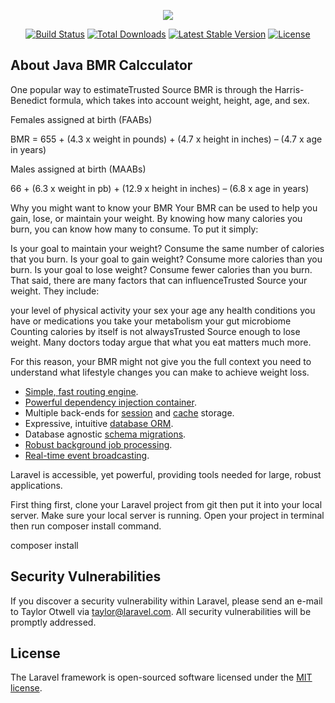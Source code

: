 <p align="center"><img src="https://laravel.com/assets/img/components/logo-laravel.svg"></p>

<p align="center">
<a href="https://travis-ci.org/laravel/framework"><img src="https://travis-ci.org/laravel/framework.svg" alt="Build Status"></a>
<a href="https://packagist.org/packages/laravel/framework"><img src="https://poser.pugx.org/laravel/framework/d/total.svg" alt="Total Downloads"></a>
<a href="https://packagist.org/packages/laravel/framework"><img src="https://poser.pugx.org/laravel/framework/v/stable.svg" alt="Latest Stable Version"></a>
<a href="https://packagist.org/packages/laravel/framework"><img src="https://poser.pugx.org/laravel/framework/license.svg" alt="License"></a>
</p>

## About Java BMR Calcculator 

One popular way to estimateTrusted Source BMR is through the Harris-Benedict formula, which takes into account weight, height, age, and sex.

Females assigned at birth (FAABs)

BMR = 655 + (4.3 x weight in pounds) + (4.7 x height in inches) – (4.7 x age in years)

Males assigned at birth (MAABs)

66 + (6.3 x weight in pb) + (12.9 x height in inches) – (6.8 x age in years)

Why you might want to know your BMR 
Your BMR can be used to help you gain, lose, or maintain your weight. By knowing how many calories you burn, you can know how many to consume. To put it simply:

Is your goal to maintain your weight? Consume the same number of calories that you burn.
Is your goal to gain weight? Consume more calories than you burn.
Is your goal to lose weight? Consume fewer calories than you burn.
That said, there are many factors that can influenceTrusted Source your weight. They include:

your level of physical activity
your sex
your age
any health conditions you have or medications you take
your metabolism
your gut microbiome
Counting calories by itself is not alwaysTrusted Source enough to lose weight. Many doctors today argue that what you eat matters much more.

For this reason, your BMR might not give you the full context you need to understand what lifestyle changes you can make to achieve weight loss.

-   [Simple, fast routing engine](https://laravel.com/docs/routing).
-   [Powerful dependency injection container](https://laravel.com/docs/container).
-   Multiple back-ends for [session](https://laravel.com/docs/session) and [cache](https://laravel.com/docs/cache) storage.
-   Expressive, intuitive [database ORM](https://laravel.com/docs/eloquent).
-   Database agnostic [schema migrations](https://laravel.com/docs/migrations).
-   [Robust background job processing](https://laravel.com/docs/queues).
-   [Real-time event broadcasting](https://laravel.com/docs/broadcasting).

Laravel is accessible, yet powerful, providing tools needed for large, robust applications.


First thing first, clone your Laravel project from git then put it into your local server. Make sure your local server is running. Open your project in terminal then run composer install command.

composer install



## Security Vulnerabilities

If you discover a security vulnerability within Laravel, please send an e-mail to Taylor Otwell via [taylor@laravel.com](mailto:taylor@laravel.com). All security vulnerabilities will be promptly addressed.

## License

The Laravel framework is open-sourced software licensed under the [MIT license](https://opensource.org/licenses/MIT).
